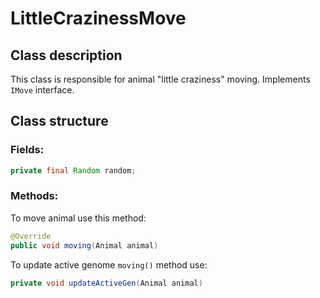 # LittleCrazinessMove
## Class description
This class is responsible for animal "little craziness" moving.
Implements `IMove` interface.

## Class structure
### Fields:
```java
private final Random random;
```
### Methods:
To move animal use this method:
```java
@Override
public void moving(Animal animal)
```
To update active genome `moving()` method use:
```java
private void updateActiveGen(Animal animal)
```